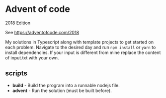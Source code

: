 Advent of code
==============
2018 Edition

See https://adventofcode.com/2018

My solutions in Typescript along with template projects to get started on each problem. Navigate to the desired day and run `npm install` or `yarn` to install dependencies. If your input is different from mine replace the content of input.txt with your own.

## scripts

* __build__ - Build the program into a runnable nodejs file.
* __advent__ - Run the solution (must be built before).
